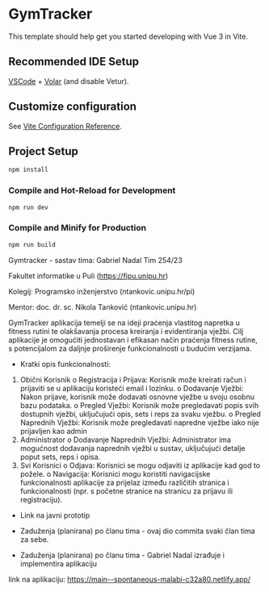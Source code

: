 # GymTracker

This template should help get you started developing with Vue 3 in Vite.

## Recommended IDE Setup

[VSCode](https://code.visualstudio.com/) + [Volar](https://marketplace.visualstudio.com/items?itemName=Vue.volar) (and disable Vetur).

## Customize configuration

See [Vite Configuration Reference](https://vitejs.dev/config/).

## Project Setup

```sh
npm install
```

### Compile and Hot-Reload for Development

```sh
npm run dev
```

### Compile and Minify for Production

```sh
npm run build
```



Gymtracker - sastav tima: Gabriel Nadal Tim 254/23

Fakultet informatike u Puli (https://fipu.unipu.hr)

Kolegij: Programsko inženjerstvo (ntankovic.unipu.hr/pi)

Mentor: doc. dr. sc. Nikola Tanković (ntankovic.unipu.hr)

GymTracker aplikacija temelji se na ideji praćenja vlastitog napretka u fitness rutini te olakšavanja procesa kreiranja i evidentiranja vježbi.
Cilj aplikacije je omogućiti jednostavan i efikasan način praćenja fitness rutine, s potencijalom za daljnje proširenje funkcionalnosti u budućim verzijama.  

- Kratki opis funkcionalnosti:

1. Obični Korisnik
o Registracija i Prijava: Korisnik može kreirati račun i prijaviti se u aplikaciju 
koristeći email i lozinku. 
o Dodavanje Vježbi: Nakon prijave, korisnik može dodavati osnovne vježbe u 
svoju osobnu bazu podataka. 
o Pregled Vježbi: Korisnik može pregledavati popis svih dostupnih vježbi, 
uključujući opis, sets i reps za svaku vježbu. 
o Pregled Naprednih Vježbi: Korisnik može pregledavati napredne vježbe iako 
nije prijavljen kao admin 
2. Administrator
o Dodavanje Naprednih Vježbi: Administrator ima mogućnost dodavanja 
naprednih vježbi u sustav, uključujući detalje poput sets, reps i opisa. 
3. Svi Korisnici
o Odjava: Korisnici se mogu odjaviti iz aplikacije kad god to požele. 
o Navigacija: Korisnici mogu koristiti navigacijske funkcionalnosti aplikacije za 
prijelaz između različitih stranica i funkcionalnosti (npr. s početne stranice 
na stranicu za prijavu ili registraciju).
- Link na javni prototip
- Zaduženja (planirana) po članu tima - ovaj dio commita svaki član tima za sebe.

- Zaduženja (planirana) po članu tima - Gabriel Nadal izrađuje i implementira aplikaciju



link na aplikaciju: https://main--spontaneous-malabi-c32a80.netlify.app/

